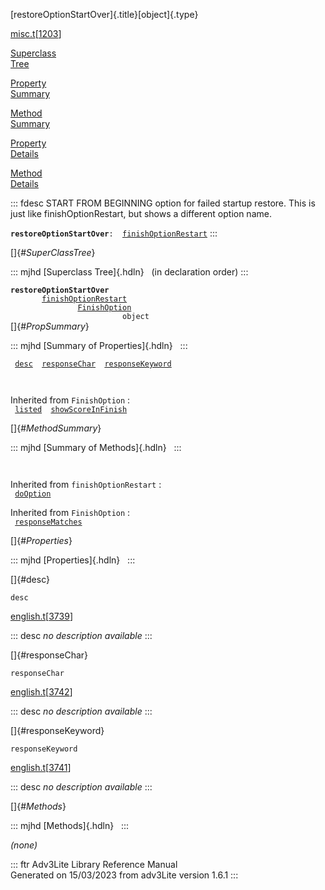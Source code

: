 [restoreOptionStartOver]{.title}[object]{.type}

[misc.t](../file/misc.t.html)\[[1203](../source/misc.t.html#1203)\]

[Superclass\
Tree](#_SuperClassTree_)

[Property\
Summary](#_PropSummary_)

[Method\
Summary](#_MethodSummary_)

[Property\
Details](#_Properties_)

[Method\
Details](#_Methods_)

::: fdesc
START FROM BEGINNING option for failed startup restore. This is just
like finishOptionRestart, but shows a different option name.

**`restoreOptionStartOver`**` :   `[`finishOptionRestart`](../object/finishOptionRestart.html)
:::

[]{#_SuperClassTree_}

::: mjhd
[Superclass Tree]{.hdln}   (in declaration order)
:::

**`restoreOptionStartOver`**\
`         `[`finishOptionRestart`](../object/finishOptionRestart.html)\
`                 `[`FinishOption`](../object/FinishOption.html)\
`                         object`\
[]{#_PropSummary_}

::: mjhd
[Summary of Properties]{.hdln}  
:::

` `[`desc`](#desc)`  `[`responseChar`](#responseChar)`  `[`responseKeyword`](#responseKeyword)`  `

` `

Inherited from `FinishOption` :\
` `[`listed`](../object/FinishOption.html#listed)`  `[`showScoreInFinish`](../object/FinishOption.html#showScoreInFinish)`  `

[]{#_MethodSummary_}

::: mjhd
[Summary of Methods]{.hdln}  
:::

` `

Inherited from `finishOptionRestart` :\
` `[`doOption`](../object/finishOptionRestart.html#doOption)`  `

Inherited from `FinishOption` :\
` `[`responseMatches`](../object/FinishOption.html#responseMatches)`  `

[]{#_Properties_}

::: mjhd
[Properties]{.hdln}  
:::

[]{#desc}

`desc`

[english.t](../file/english.t.html)\[[3739](../source/english.t.html#3739)\]

::: desc
*no description available*
:::

[]{#responseChar}

`responseChar`

[english.t](../file/english.t.html)\[[3742](../source/english.t.html#3742)\]

::: desc
*no description available*
:::

[]{#responseKeyword}

`responseKeyword`

[english.t](../file/english.t.html)\[[3741](../source/english.t.html#3741)\]

::: desc
*no description available*
:::

[]{#_Methods_}

::: mjhd
[Methods]{.hdln}  
:::

*(none)*

::: ftr
Adv3Lite Library Reference Manual\
Generated on 15/03/2023 from adv3Lite version 1.6.1
:::
